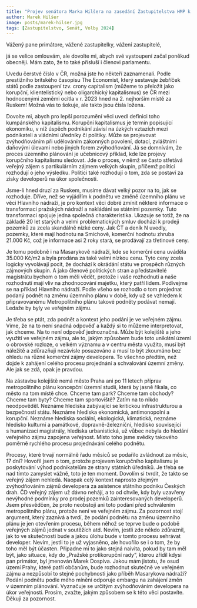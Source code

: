 ```yaml
---
title: "Projev senátora Marka Hilšera na zasedání Zastupitelstva HMP k návrhu změny územního plánu na pražském Hlavním nádraží"
author: Marek Hilšer
image: posts/marek-hilser.jpg
tags: [Zastupitelstvo, Senát, Volby 2024]
---
```

 
Vážený pane primátore, vážené zastupitelky, vážení zastupitelé,

já se velice omlouvám, ale dovolte mi, abych své vystoupení začal poněkud obecněji. Mám zato, že to také přísluší i členovi parlamentu.

Uvedu čerstvé číslo v ČR, možná jste ho někteří zaznamenali. Podle prestižního britského časopisu The Economist, který sestavuje žebříček států podle zastoupení tzv. crony capitalism (můžeme to přeložit jako korupční, klientelistický nebo oligarchický kapitalismus) se ČR mezi hodnocenými zeměmi ocitla v r. 2023 hned na 2. nejhorším místě za Ruskem! Možná vás to šokuje, ale takto jsou čísla ložena.

Dovolte mi, abych pro lepší porozumění věci uvedl definici toho kumpánského kapitalismu. Korupční kapitalismus je termín popisující ekonomiku, v níž úspěch podnikání závisí na úzkých vztazích mezi podnikateli a vládními úředníky či politiky. Může se projevovat zvýhodňováním při udělováním zákonných povolení, dotací, zvláštními daňovými úlevami nebo jiných forem zvýhodňování. Já se domnívám, že proces územního plánování je učebnicový příklad, kde lze projevy korupčního kapitalismu sledovat. Jde o proces, v němž se často střetává veřejný zájem s partikulárním zájmem velkých skupin, přičemž politici rozhodují o jeho výsledku. Politici také rozhodují o tom, zda se postaví za zisky developerů na úkor společnosti. 

Jsme-li hned druzí za Ruskem, musíme dávat velký pozor na to, jak se rozhoduje. Dříve, než se vyjádřím k podnětu ve změně územního plánu ve věci Hlavního nádraží, je pro kontext věci dobré zmínit některé informace o transformaci pražských nádraží a nakládání se státními pozemky. Tuto transformaci spojuje jedna společná charakteristika. Ukazuje se totiž, že na základě 20 let starých a velmi problematických smluv dochází k prodeji pozemků za zcela skandálně nízké ceny. Jak ČT a deník N uvedly, pozemky, které mají hodnotu na Smíchově, komerční hodnotu zhruba 21.000 Kč, což je informace asi 2 roky stará, se prodávají za třetinové ceny.

Je tomu podobně i na Masarykově nádraží, kde se komerční cena uváděla 35.000 Kč/m2 a byla prodána za také velmi nízkou cenu. Tyto ceny zcela logicky vyvolávají pocit, že dochází k okrádání státu ve prospěch různých zájmových skupin. A jako členové politických stran a představitelé magistrátu bychom o tom měli vědět, protože i vaše rozhodnutí a naše rozhodnutí mají vliv na zhodnocování majetku, který patří lidem. Podívejme se na příklad Hlavního nádraží. Podle všeho se rozhodlo o tom projednat podaný podnět na změnu územního plánu v době, kdy už se vzhledem k připravovanému Metropolitního plánu takové podněty podávat nemají. Ledaže by byly ve veřejném zájmu.

Je třeba se ptát, zda podnět a kontext jeho podání je ve veřejném zájmu. Víme, že na to není snadná odpověď a každý si to můžeme interpretovat, jak chceme. Na to není odpověď jednoznačná. Může být kolejiště a jeho využití ve veřejném zájmu, ale to, jakým způsobem bude toto unikátní území o obrovské rozloze, o velkém významu a v centru města využito, musí být náležitě a zdůrazňuji nezávisle posuzováno a musí to být zkoumáno bez ohledu na různé komerční zájmy developera. To všechno předtím, než dojde k zahájení celého procesu projednání a schvalování územní změny. Ale jak se zdá, opak je pravdou. 

Na zástavbu kolejiště nemá město Praha ani po 11 letech příprav metropolitního plánu koncepční územní studii, která by jasně říkala, co město na tom místě chce. Chceme tam park? Chceme tam obchody? Chceme tam byty? Chceme tam sportoviště? Zatím na to nikdo neodpověděl. Neznáme hlediska zabývající se kritickou infrastrukturou a bezpečností státu. Neznáme hlediska ekonomická, antimonopolní a korupční. Neznáme hlediska sociální, ekologická, klimatická, neznáme hledisko kulturní a památkové, dopravně-železniční, hledisko související s humanizací magistrály, hlediska urbanistická, už vůbec nebyla do hledání veřejného zájmu zapojena veřejnost. Místo toho jsme svědky takového poměrně rychlého procesu projednávání celého podnětu. 

Procesy, které trvají normálně řadu měsíců se podařilo zvládnout za měsíc, 17 dní? Hovořil jsem o tom, protože projevem korupčního kapitalismu je poskytování výhod podnikatelům ze strany státních úředníků. Je třeba se nad tímto zamyslet vážně, toto je ten moment. Dovolím si tvrdit, že takto se veřejný zájem nehledá. Naopak celý kontext naprosto zřejmým zvýhodňováním zájmů developera za asistence státního podniku Českých drah. ČD veřejný zájem už dávno nehájí, a to od chvíle, kdy byly uzavřeny nevýhodné podmínky pro prodej pozemků zainteresovaných developerů. Jsem přesvědčen, že proto neobstojí ani toto podání před schválením metropolitního plánu, protože není ve veřejném zájmu. 
Za pozornost stojí argument, který zaznívá a tvrdí, že podání podnětu na změnu územního plánu je jen otevřením procesu, během něhož se teprve bude o podobě veřejných zájmů jednat v soutěžích atd. Nevím, jestli zde někdo zdůraznil, jak to ve skutečnosti bude a jakou úlohu bude v tomto procesu sehrávat developer. Nevím, jestli to je už vyjasněno, ale hovořilo se i o tom, že by toho měl být účasten. Připadne mi to jako stejná naivita, pokud by tam měl být, jako situace, kdy do „Pražské protikorupční rady“, kterou zřídil kdysi pan primátor, byl jmenován Marek Dospiva. Jakou mám jistotu, že osud území Prahy, které patří občanům, bude rozhodnut skutečně ve veřejném zájmu a nezpůsobí to stejné pochybnosti jako příběh Masarykova nádraží? Podání podnětu podle mého mínění odporuje embargu na zahájení změn v územním plánování. Vyznačuje se určitým zvýhodňováním developera na úkor veřejnosti. Prosím, zvažte, jakým způsobem se k této věci postavíte. Děkuji za pozornost.

